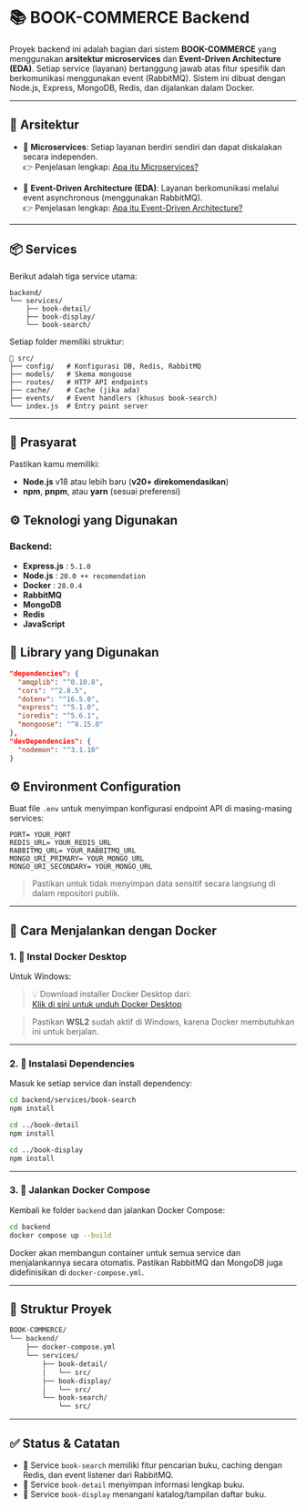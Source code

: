 
# 📚 BOOK-COMMERCE Backend

Proyek backend ini adalah bagian dari sistem **BOOK-COMMERCE** yang menggunakan **arsitektur microservices** dan **Event-Driven Architecture (EDA)**. Setiap service (layanan) bertanggung jawab atas fitur spesifik dan berkomunikasi menggunakan event (RabbitMQ). Sistem ini dibuat dengan Node.js, Express, MongoDB, Redis, dan dijalankan dalam Docker.

---

## 🧱 Arsitektur

- 🧩 **Microservices**: Setiap layanan berdiri sendiri dan dapat diskalakan secara independen.  
  👉 Penjelasan lengkap: [Apa itu Microservices?](https://microservices.io/)

- 🔄 **Event-Driven Architecture (EDA)**: Layanan berkomunikasi melalui event asynchronous (menggunakan RabbitMQ).  
  👉 Penjelasan lengkap: [Apa itu Event-Driven Architecture?](https://learn.microsoft.com/en-us/azure/architecture/best-practices/event-driven-architecture)

---

## 📦 Services

Berikut adalah tiga service utama:

```
backend/
└── services/
    ├── book-detail/
    ├── book-display/
    └── book-search/
```

Setiap folder memiliki struktur:
```
📁 src/
├── config/   # Konfigurasi DB, Redis, RabbitMQ
├── models/   # Skema mongoose
├── routes/   # HTTP API endpoints
├── cache/    # Cache (jika ada)
├── events/   # Event handlers (khusus book-search)
└── index.js  # Entry point server
```

---

## 🧰 Prasyarat

Pastikan kamu memiliki:

- **Node.js** v18 atau lebih baru (**v20+ direkomendasikan**)
- **npm**, **pnpm**, atau **yarn** (sesuai preferensi)

## ⚙️ Teknologi yang Digunakan

### Backend:
- **Express.js** : `5.1.0`
- **Node.js** : `20.0 ++ recomendation`
- **Docker** : `28.0.4`
- **RabbitMQ** 
- **MongoDB**
- **Redis**
- **JavaScript**

## 🔧 Library yang Digunakan

```json
"dependencies": {
  "amqplib": "^0.10.8",
  "cors": "^2.8.5",
  "dotenv": "^16.5.0",
  "express": "^5.1.0",
  "ioredis": "^5.6.1",
  "mongoose": "^8.15.0"
},
"devDependencies": {
  "nodemon": "^3.1.10"
}
```

## ⚙️ Environment Configuration

Buat file `.env` untuk menyimpan konfigurasi endpoint API di masing-masing services:

```env
PORT= YOUR_PORT
REDIS_URL= YOUR_REDIS_URL
RABBITMQ_URL= YOUR_RABBITMQ_URL
MONGO_URI_PRIMARY= YOUR_MONGO_URL
MONGO_URI_SECONDARY= YOUR_MONGO_URL
```

> Pastikan untuk tidak menyimpan data sensitif secara langsung di dalam repositori publik.

---

## 🐳 Cara Menjalankan dengan Docker

### 1. 🔽 Instal Docker Desktop

Untuk Windows:

> 💡 Download installer Docker Desktop dari:  
[Klik di sini untuk unduh Docker Desktop](https://desktop.docker.com/win/main/amd64/Docker%20Desktop%20Installer.exe?utm_source=docker&utm_medium=webreferral&utm_campaign=dd-smartbutton&utm_location=module)

> Pastikan **WSL2** sudah aktif di Windows, karena Docker membutuhkan ini untuk berjalan.

---

### 2. 📂 Instalasi Dependencies

Masuk ke setiap service dan install dependency:

```bash
cd backend/services/book-search
npm install

cd ../book-detail
npm install

cd ../book-display
npm install
```

---

### 3. 🚀 Jalankan Docker Compose

Kembali ke folder `backend` dan jalankan Docker Compose:

```bash
cd backend
docker compose up --build
```

Docker akan membangun container untuk semua service dan menjalankannya secara otomatis. Pastikan RabbitMQ dan MongoDB juga didefinisikan di `docker-compose.yml`.

---

## 📁 Struktur Proyek

```bash
BOOK-COMMERCE/
└── backend/
    ├── docker-compose.yml
    └── services/
        ├── book-detail/
        │   └── src/
        ├── book-display/
        │   └── src/
        └── book-search/
            └── src/
```

---

## ✅ Status & Catatan

- 📌 Service `book-search` memiliki fitur pencarian buku, caching dengan Redis, dan event listener dari RabbitMQ.
- 📌 Service `book-detail` menyimpan informasi lengkap buku.
- 📌 Service `book-display` menangani katalog/tampilan daftar buku.
